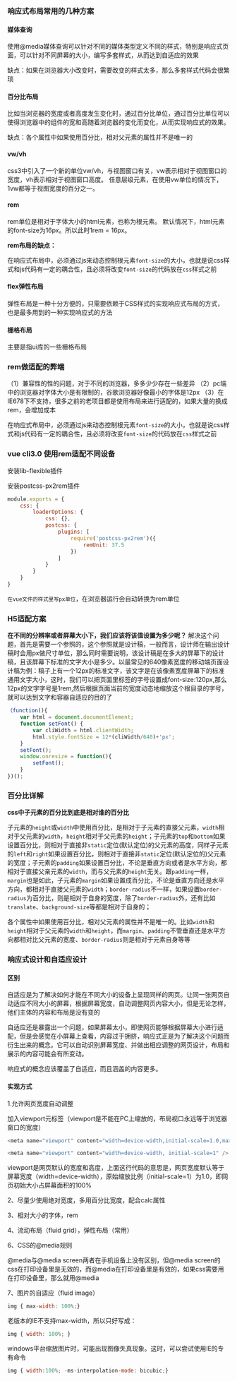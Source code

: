 ### 响应式布局常用的几种方案

#### 媒体查询

使用@media媒体查询可以针对不同的媒体类型定义不同的样式，特别是响应式页面，可以针对不同屏幕的大小，编写多套样式，从而达到自适应的效果

缺点：如果在浏览器大小改变时，需要改变的样式太多，那么多套样式代码会很繁琐

#### 百分比布局

比如当浏览器的宽度或者高度发生变化时，通过百分比单位，通过百分比单位可以使得浏览器中的组件的宽和高随着浏览器的变化而变化，从而实现响应式的效果。

缺点：各个属性中如果使用百分比，相对父元素的属性并不是唯一的

#### vw/vh

css3中引入了一个新的单位vw/vh，与视图窗口有关，vw表示相对于视图窗口的宽度，vh表示相对于视图窗口高度。 任意层级元素，在使用vw单位的情况下，1vw都等于视图宽度的百分之一。

#### rem

rem单位是相对于字体大小的html元素，也称为根元素。 默认情况下，html元素的font-size为16px。所以此时1rem = 16px。

**rem布局的缺点：**

在响应式布局中，必须通过js来动态控制根元素`font-size`的大小，也就是说css样式和js代码有一定的耦合性，且必须将改变`font-size`的代码放在`css`样式之前

#### flex弹性布局

弹性布局是一种十分方便的，只需要依赖于CSS样式的实现响应式布局的方式，也是最多用到的一种实现响应式的方法

#### 栅格布局

主要是指ui库的一些栅格布局

### rem做适配的弊端

（1）兼容性的性的问题，对于不同的浏览器，多多少少存在一些差异
（2）pc端中的浏览器对字体大小是有限制的，谷歌浏览器好像最小的字体是12px
（3）在IE678下不支持，很多之前的老项目都是使用布局来进行适配的，如果大量的换成rem，会增加成本

在响应式布局中，必须通过js来动态控制根元素`font-size`的大小，也就是说css样式和js代码有一定的耦合性，且必须将改变`font-size`的代码放在`css`样式之前

### vue cli3.0 使用rem适配不同设备

安装lib-flexible插件

安装postcss-px2rem插件

```js
module.exports = {
    css: {
        loaderOptions: {
            css: {},
            postcss: {
                plugins: [
                    require('postcss-px2rem')({
                        remUnit: 37.5
                    })
                ]
            }
        }
    }
}
```

`在vue文件的样式里写px单位`，在浏览器运行会自动转换为rem单位

### H5适配方案

<meta name="viewport" content="width=device-width,initial-scale=1,user-scalable=no"/>

**在不同的分辨率或者屏幕大小下，我们应该将该值设置为多少呢？**
解决这个问题，首先是需要一个参照的，这个参照就是设计稿，一般而言，设计师在输出设计稿时会用px做尺寸单位，那么同时需要说明，该设计稿是在多大的屏幕下的设计稿，且该屏幕下标准的文字大小是多少。以最常见的640像素宽度的移动端页面设计稿为例：稿子上有一个12px的标准文字，该文字是在该像素宽度屏幕下的标准通用文字大小，这时，我们可以把页面里<html>标签的字号设置成font-size:120px,那么12px的文字字号是1rem,然后根据页面当前的宽度动态地缩放这个根目录的字号，就可以达到文字和容器自适应的目的了

```js
（function(){
    var html = document.documentElement;
    function setFont() {
        var cliWidth = html.clientWidth;
        html.style.fontSize = 12*(cliWidth/640)+'px';
    }
    setFont();
    window.onresize = function(){
        setFont();
    }
})();
```

### 百分比详解

**css中子元素的百分比到底是相对谁的百分比**

子元素的`height`或`width`中使用百分比，是相对于子元素的直接父元素，`width`相对于父元素的`width`，`height`相对于父元素的`height`；子元素的`top`和`bottom`如果设置百分比，则相对于直接非`static`定位(默认定位)的父元素的高度，同样子元素的`left`和`right`如果设置百分比，则相对于直接非`static`定位(默认定位的)父元素的宽度；子元素的`padding`如果设置百分比，不论是垂直方向或者是水平方向，都相对于直接父亲元素的`width`，而与父元素的`height`无关。跟`padding`一样，`margin`也是如此，子元素的`margin`如果设置成百分比，不论是垂直方向还是水平方向，都相对于直接父元素的`width`；`border-radius`不一样，如果设置`border-radius`为百分比，则是相对于自身的宽度，除了`border-radius`外，还有比如`translate`、`background-size`等都是相对于自身的；

各个属性中如果使用百分比，相对父元素的属性并不是唯一的。比如`width`和`height`相对于父元素的`width`和`height`，而`margin`、`padding`不管垂直还是水平方向都相对比父元素的宽度、`border-radius`则是相对于元素自身等等

### 响应式设计和自适应设计

#### 区别

自适应是为了解决如何才能在不同大小的设备上呈现同样的网页。让同一张网页自动适应不同大小的屏幕，根据屏幕宽度，自动调整网页内容大小，但是无论怎样，他们主体的内容和布局是没有变的

自适应还是暴露出一个问题，如果屏幕太小，即使网页能够根据屏幕大小进行适配，但是会感觉在小屏幕上查看，内容过于拥挤，响应式正是为了解决这个问题而衍生出来的概念。它可以自动识别屏幕宽度、并做出相应调整的网页设计，布局和展示的内容可能会有所变动。

响应式的概念应该覆盖了自适应，而且涵盖的内容更多。

#### 实现方式

1.允许网页宽度自动调整

加入viewport元标签（viewport是不能在PC上缩放的，布局视口永远等于浏览器窗口的宽度）

```js
<meta name="viewport" content="width=device-width,initial-scale=1.0,maximum-scale=1.0,minimum-scale=1.0,user-scalable=no">
```

```js
<meta name="viewport" content="width=device-width, initial-scale=1" />
```

viewport是网页默认的宽度和高度，上面这行代码的意思是，网页宽度默认等于屏幕宽度（width=device-width），原始缩放比例（initial-scale=1）为1.0，即网页初始大小占屏幕面积的100%

2、尽量少使用绝对宽度，多用百分比宽度，配合calc属性

3、相对大小的字体，rem

4、流动布局（fluid grid），弹性布局（常用）

6、CSS的@media规则

@media与@media screen两者在手机设备上没有区别，但@media screen的css在打印设备里是无效的，而@media在打印设备里是有效的，如果css需要用在打印设备里，那么就用@media

7、图片的自适应（fluid image）

```js
img { max-width: 100%;}
```

老版本的IE不支持max-width，所以只好写成：

```js
img { width: 100%; }
```

windows平台缩放图片时，可能出现图像失真现象。这时，可以尝试使用IE的专有命令

```js
img { width:100%; -ms-interpolation-mode: bicubic;} 
```

